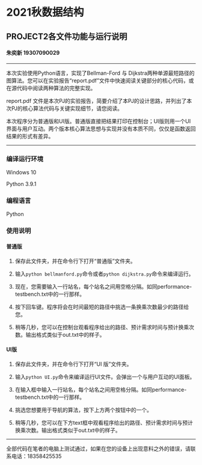 # 2021秋数据结构   
## PROJECT2各文件功能与运行说明   
#### 朱奕新 19307090029
***

本次实验使用Python语言，实现了Bellman-Ford 与 Dijkstra两种单源最短路径的图算法。您可以在实验报告“report.pdf”文件中快速阅读关键部分的核心代码，或在源代码中阅读两种算法的完整实现。

report.pdf 文件是本次PJ的实验报告，简要介绍了本PJ的设计思路，并列出了本次PJ的核心算法代码与关键实现细节，请您阅读。

本次程序分为普通版和UI版。普通版直接把结果打印在控制台；UI版则用一个UI界面与用户互动。两个版本核心算法思想与实现并没有本质不同，仅仅是函数返回结果的形式有差异。
***

### 编译运行环境

Windows 10

Python 3.9.1


### 编程语言

Python 

### 使用说明

#### 普通版

1. 保存此文件夹，并在命令行下打开“普通版”文件夹。

2. 输入`python bellmanford.py`命令或者`python dijkstra.py`命令来编译运行。

3. 现在，您需要输入一行站名，每个站名之间用空格分隔。如同performance-testbench.txt中的一行那样。

4. 按下回车键。程序将会在时间最短的路径中挑选一条换乘次数最少的路径给您。

5. 稍等几秒，您可以在控制台观看程序给出的路径、预计需求时间与预计换乘次数。输出格式类似于out.txt中的样子。


#### UI版

1. 保存此文件夹，并在命令行下打开“UI 版”文件夹。

2. 输入`python UI.py`命令来编译运行UI文件。会弹出一个与用户互动的UI面板。

3. 在输入框中输入一行站名，每个站名之间用空格分隔。如同performance-testbench.txt中的一行那样。

4. 挑选您想要用于导航的算法，按下上方两个按钮中的一个。

5. 稍等几秒，您可以在下方text框中观看程序给出的路径、预计需求时间与预计换乘次数。输出格式类似于out.txt中的样子。

***
全部代码在笔者的电脑上测试通过，如果在您的设备上出现意料之外的错误，请联系电话：18358425535